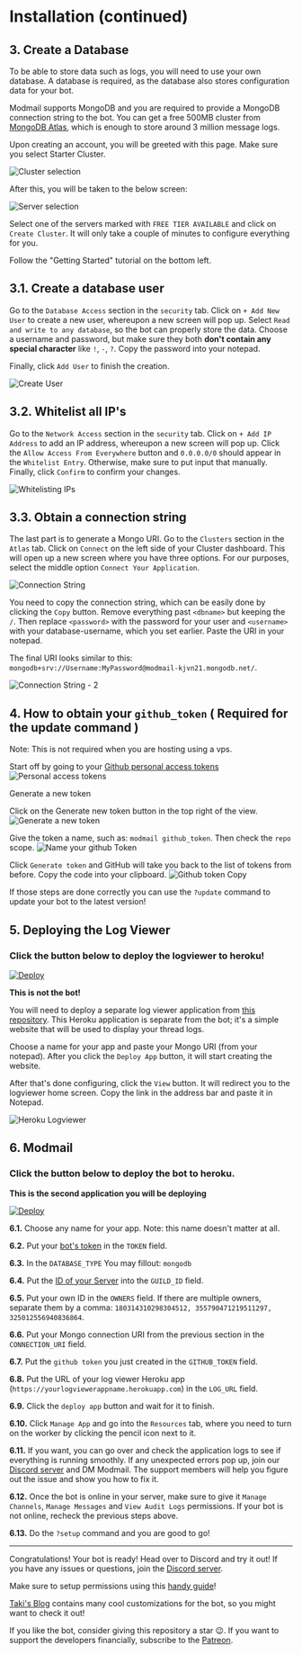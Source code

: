 # Installation (continued)

## 3. Create a Database

To be able to store data such as logs, you will need to use your own database. A database is required, as the database also stores configuration data for your bot.

Modmail supports MongoDB and you are required to provide a MongoDB connection string to the bot. You can get a free 500MB cluster from [MongoDB Atlas](https://www.mongodb.com/cloud/atlas), which is enough to store around 3 million message logs.

Upon creating an account, you will be greeted with this page. Make sure you select Starter Cluster.

![Cluster selection](https://fle.soulmusic.pro/file/shxshx/Redtailedhawk1638.png)

After this, you will be taken to the below screen:

![Server selection](https://i.imgur.com/5b2Naw0.png)

Select one of the servers marked with `FREE TIER AVAILABLE` and click on `Create Cluster`. It will only take a couple of minutes to configure everything for you.

Follow the "Getting Started" tutorial on the bottom left.

## 3.1. Create a database user

Go to the `Database Access` section in the `security` tab. Click on `+ Add New User` to create a new user, whereupon a new screen will pop up. Select `Read and write to any database`, so the bot can properly store the data. Choose a username and password, but make sure they both **don't contain any special character** like `!`, `-`, `?`. Copy the password into your notepad.

Finally, click `Add User` to finish the creation.

![Create User](https://fle.soulmusic.pro/file/shxshx/Firefly1640.png)

## 3.2. Whitelist all IP's

Go to the `Network Access` section in the `security` tab. Click on `+ Add IP Address` to add an IP address, whereupon a new screen will pop up. Click the `Allow Access From Everywhere` button and `0.0.0.0/0` should appear in the `Whitelist Entry`. Otherwise, make sure to put input that manually. Finally, click `Confirm` to confirm your changes.

![Whitelisting IPs](https://fle.soulmusic.pro/file/shxshx/Topi1641.png)

## 3.3. Obtain a connection string

The last part is to generate a Mongo URI. Go to the `Clusters` section in the `Atlas` tab. Click on `Connect` on the left side of your Cluster dashboard. This will open up a new screen where you have three options. For our purposes, select the middle option `Connect Your Application`.

![Connection String](https://fle.soulmusic.pro/file/shxshx/Xuanhuaceratops1637.png)

You need to copy the connection string, which can be easily done by clicking the `Copy` button. Remove everything past `<dbname>` but keeping the `/`. Then replace `<password>` with the password for your user and `<username>` with your database-username, which you set earlier. Paste the URI in your notepad.

The final URI looks similar to this: `mongodb+srv://Username:MyPassword@modmail-kjvn21.mongodb.net/`.

![Connection String - 2](https://i.imgur.com/UIAhrZ1.png)

## 4. How to obtain your `github_token` ( Required for the update command )

Note: This is not required when you are hosting using a vps.

Start off by going to your [Github personal access tokens](https://github.com/settings/tokens) ![Personal access tokens](https://i.imgur.com/OkTue0p.png)

Generate a new token

Click on the Generate new token button in the top right of the view. ![Generate a new token](https://i.imgur.com/VZ4UaWa.png)

Give the token a name, such as: `modmail github_token`. Then check the `repo` scope. ![Name your github Token](https://i.imgur.com/1vpWTSa.png)

Click `Generate token` and GitHub will take you back to the list of tokens from before. Copy the code into your clipboard. ![Github token Copy](https://i.imgur.com/oFb2zB6.png)

If those steps are done correctly you can use the `?update` command to update your bot to the latest version!

## 5. Deploying the Log Viewer

### **Click the button below to deploy the logviewer to heroku!**

[![Deploy](https://www.herokucdn.com/deploy/button.svg)](https://heroku.com/deploy?template=https://github.com/kyb3r/logviewer)

**This is not the bot!**

You will need to deploy a separate log viewer application from [this repository](https://github.com/kyb3r/logviewer). This Heroku application is separate from the bot; it's a simple website that will be used to display your thread logs.

Choose a name for your app and paste your Mongo URI (from your notepad). After you click the `Deploy App` button, it will start creating the website.

After that's done configuring, click the `View` button. It will redirect you to the logviewer home screen. Copy the link in the address bar and paste it in Notepad.

![Heroku Logviewer](https://i.imgur.com/tmiPfTL.png)

## 6. Modmail

### **Click the button below to deploy the bot to heroku.**

**This is the second application you will be deploying**

[![Deploy](https://www.herokucdn.com/deploy/button.svg)](https://heroku.com/deploy?template=https://github.com/kyb3r/modmail)

**6.1.** Choose any name for your app. Note: this name doesn't matter at all.

**6.2.** Put your [bot's token](https://github.com/kyb3r/modmail/wiki/Installation#creating-a-bot-account) in the `TOKEN` field.

**6.3.** In the `DATABASE_TYPE` You may fillout: `mongodb`

**6.4.** Put the [ID of your Server](https://support.discordapp.com/hc/en-us/articles/206346498-Where-can-I-find-my-User-Server-Message-ID-) into the `GUILD_ID` field.

**6.5.** Put your own ID in the `OWNERS` field. If there are multiple owners, separate them by a comma: `180314310298304512, 355790471219511297, 325012556940836864`.

**6.6.** Put your Mongo connection URI from the previous section in the `CONNECTION_URI` field.

**6.7.** Put the `github token` you just created in the `GITHUB_TOKEN` field.

**6.8.** Put the URL of your log viewer Heroku app (`https://yourlogviewerappname.herokuapp.com`) in the `LOG_URL` field.

**6.9.** Click the `deploy app` button and wait for it to finish.

**6.10.** Click `Manage App` and go into the `Resources` tab, where you need to turn on the worker by clicking the pencil icon next to it.

**6.11.** If you want, you can go over and check the application logs to see if everything is running smoothly. If any unexpected errors pop up, join our [Discord server](https://discord.gg/etJNHCQ) and DM Modmail. The support members will help you figure out the issue and show you how to fix it.

**6.12.** Once the bot is online in your server, make sure to give it `Manage Channels`, `Manage Messages` and `View Audit Logs` permissions. If your bot is not online, recheck the previous steps above.

**6.13.** Do the `?setup` command and you are good to go!

***

Congratulations! Your bot is ready! Head over to Discord and try it out! If you have any issues or questions, join the [Discord server](https://discord.gg/etJNHCQ).

Make sure to setup permissions using this [handy guide](https://github.com/kyb3r/modmail/wiki/Permissions)!

[Taki's Blog](https://taaku18.github.io/modmail/customization/) contains many cool customizations for the bot, so you might want to check it out!

If you like the bot, consider giving this repository a star 😉. If you want to support the developers financially, subscribe to the [Patreon](https://www.patreon.com/kyber).
